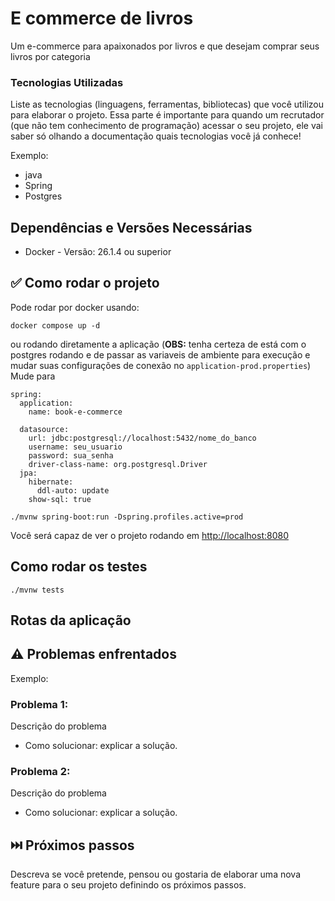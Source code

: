 # E commerce de livros

Um e-commerce para apaixonados por livros e que desejam comprar seus livros por categoria

### Tecnologias Utilizadas

Liste as tecnologias (linguagens, ferramentas, bibliotecas) que você utilizou para elaborar o projeto. Essa parte é importante para quando um recrutador (que não tem conhecimento de programação) acessar o seu projeto, ele vai saber só olhando a documentação quais tecnologias você já conhece!

Exemplo:
* java
* Spring
* Postgres

## Dependências e Versões Necessárias

* Docker - Versão: 26.1.4 ou superior

## ✅ Como rodar o projeto

Pode rodar por docker usando:

```
docker compose up -d
```

ou rodando diretamente a aplicação (**OBS:** tenha certeza de está com o postgres rodando e de passar as variaveis de ambiente para execução e mudar suas configurações de conexão no ```application-prod.properties```)
Mude para
```
spring:
  application:
    name: book-e-commerce

  datasource:
    url: jdbc:postgresql://localhost:5432/nome_do_banco
    username: seu_usuario
    password: sua_senha
    driver-class-name: org.postgresql.Driver
  jpa:
    hibernate:
      ddl-auto: update
    show-sql: true
```

```
./mvnw spring-boot:run -Dspring.profiles.active=prod
```

Você será capaz de ver o projeto rodando em [http://localhost:8080](http://localhost:8080)

## Como rodar os testes

```
./mvnw tests
```

## Rotas da aplicação


## ⚠️ Problemas enfrentados


Exemplo:

### Problema 1:
Descrição do problema
* Como solucionar: explicar a solução.

### Problema 2:
Descrição do problema
* Como solucionar: explicar a solução.

## ⏭️ Próximos passos

Descreva se você pretende, pensou ou gostaria de elaborar uma nova feature para o seu projeto definindo os próximos passos.


